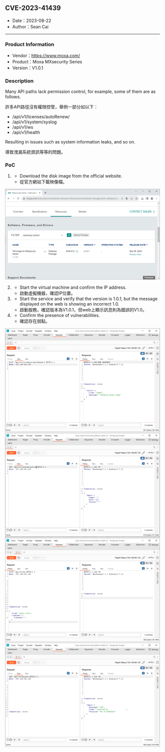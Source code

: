 ## CVE-2023-41439

- Date：2023-08-22
- Author：Sean Cai

---

### Product Information

- Vendor：https://www.moxa.com/
- Product：Moxa MXsecurity Series
- Version：V1.0.1

### Description

Many API paths lack permission control, for example, some of them are as follows.

許多API路徑沒有權限控管，舉例一部分如以下：

- /api/v1/licenses/autoRenew/<id>
- /api/v1/system/syslog
- /api/v1/ws
- /api/v1/health

Resulting in issues such as system information leaks, and so on.

導致洩漏系統資訊等等的問題。

### PoC

1.
    * Download the disk image from the official website.
    * 從官方網站下載映像檔。

![](./images/1.png)

2.
    * Start the virtual machine and confirm the IP address.
    * 啟動虛擬機器，確認IP位置。

3.
    * Start the service and verify that the version is 1.0.1, but the message displayed on the web is showing an
      incorrect 1.0.
    * 啟動服務，確認版本為V1.0.1，但web上顯示訊息則為錯誤的V1.0。

4.
    * Confirm the presence of vulnerabilities.
    * 確認存在弱點。

![](./images/4.png)
![](./images/5.png)
![](./images/6.png)
![](./images/7.png)